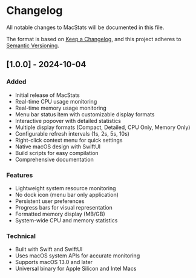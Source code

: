 # Changelog

All notable changes to MacStats will be documented in this file.

The format is based on [Keep a Changelog](https://keepachangelog.com/en/1.0.0/),
and this project adheres to [Semantic Versioning](https://semver.org/spec/v2.0.0.html).

## [1.0.0] - 2024-10-04

### Added
- Initial release of MacStats
- Real-time CPU usage monitoring
- Real-time memory usage monitoring
- Menu bar status item with customizable display formats
- Interactive popover with detailed statistics
- Multiple display formats (Compact, Detailed, CPU Only, Memory Only)
- Configurable refresh intervals (1s, 2s, 5s, 10s)
- Right-click context menu for quick settings
- Native macOS design with SwiftUI
- Build scripts for easy compilation
- Comprehensive documentation

### Features
- Lightweight system resource monitoring
- No dock icon (menu bar only application)
- Persistent user preferences
- Progress bars for visual representation
- Formatted memory display (MB/GB)
- System-wide CPU and memory statistics

### Technical
- Built with Swift and SwiftUI
- Uses macOS system APIs for accurate monitoring
- Supports macOS 13.0 and later
- Universal binary for Apple Silicon and Intel Macs